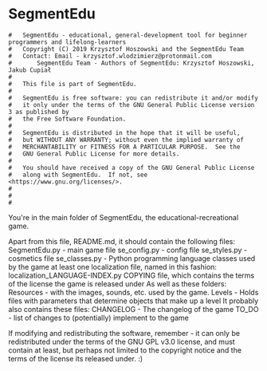 # SegmentEdu
	#   SegmentEdu - educational, general-development tool for beginner programmers and lifelong-learners
	#   Copyright (C) 2019 Krzysztof Hoszowski and the SegmentEdu Team
	#   Contact: Email - krzysztof.wlodzimierz@protonmail.com
	#		SegmentEdu Team - Authors of SegmentEdu: Krzysztof Hoszowski, Jakub Cupiał
	#
	#   This file is part of SegmentEdu.
	#
	#   SegmentEdu is free software: you can redistribute it and/or modify
	#   it only under the terms of the GNU General Public License version 3 as published by
	#   the Free Software Foundation.
	#
	#   SegmentEdu is distributed in the hope that it will be useful,
	#   but WITHOUT ANY WARRANTY; without even the implied warranty of
	#   MERCHANTABILITY or FITNESS FOR A PARTICULAR PURPOSE.  See the
	#   GNU General Public License for more details.
	#
	#   You should have received a copy of the GNU General Public License
	#   along with SegmentEdu.  If not, see <https://www.gnu.org/licenses/>.
	#
	#
	#



You're in the main folder of SegmentEdu, the educational-recreational game.

Apart from this file, README.md, it should contain the following files:
	SegmentEdu.py - main game file
	se_config.py - config file
	se_styles.py - cosmetics file
	se_classes.py - Python programming language classes used by the game
	at least one localization file, named in this fashion: localization_LANGUAGE-INDEX.py
	COPYING file, which contains the terms of the license the game is released under
As well as these folders:
	Resources - with the images, sounds, etc. used by the game.
	Levels - Holds files with parameters that determine objects that make up a level
It probably also contains these files:
	CHANGELOG - The changelog of the game
	TO_DO - list of changes to (potentially) implement to the game

If modifying and redistributing the software, remember - it can only be redistributed under the terms of the GNU GPL v3.0 license, and must contain at least, but perhaps not limited to the copyright notice and the terms of the license its released under. :)




